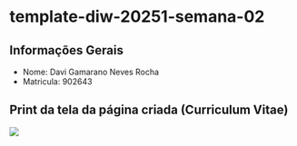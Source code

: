 # template-diw-20251-semana-02

## Informações Gerais
- Nome: Davi Gamarano Neves Rocha
- Matricula: 902643

## Print da tela da página criada (Curriculum Vitae)

<img src="images/Captura-de-tela.png">

